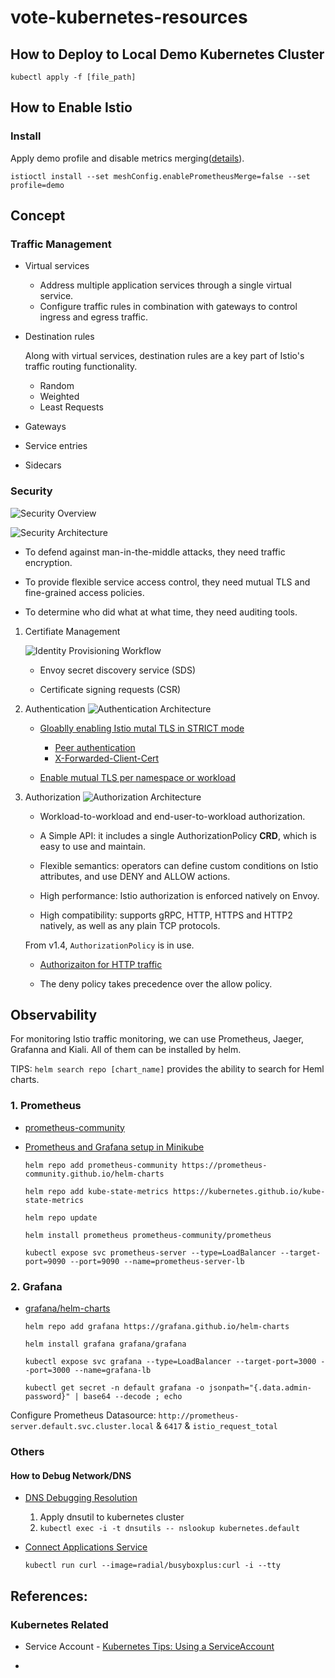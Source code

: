 # vote-kubernetes-resources

## How to Deploy to Local Demo Kubernetes Cluster
```kubectl apply -f [file_path]```

## How to Enable Istio

### Install

Apply demo profile and disable metrics merging([details](https://istio.io/v1.7/docs/ops/integrations/prometheus/#Configuration)).

```
istioctl install --set meshConfig.enablePrometheusMerge=false --set profile=demo
```

## Concept

### Traffic Management

- Virtual services

    * Address multiple application services through a single virtual service.
    * Configure traffic rules in combination with gateways to control ingress and egress traffic.

- Destination rules
    
    Along with virtual services, destination rules are a key part of Istio's traffic routing functionality.

    * Random
    * Weighted
    * Least Requests


- Gateways

- Service entries

- Sidecars

### Security

![Security Overview](https://istio.io/latest/docs/concepts/security/overview.svg)

![Security Architecture](https://istio.io/v1.8/docs/concepts/security/arch-sec.svg)

* To defend against man-in-the-middle attacks, they need traffic encryption.

* To provide flexible service access control, they need mutual TLS and fine-grained access policies.

* To determine who did what at what time, they need auditing tools.


1. Certifiate Management
    
    ![Identity Provisioning Workflow](https://istio.io/v1.8/docs/concepts/security/id-prov.svg)
    
    - Envoy secret discovery service (SDS)
        
    - Certificate signing requests (CSR)

1. Authentication
    ![Authentication Architecture](https://istio.io/v1.8/docs/concepts/security/authn.svg)
    
    - [Gloablly enabling Istio mutal TLS in STRICT mode](https://istio.io/v1.8/docs/tasks/security/authentication/authn-policy/#globally-enabling-istio-mutual-tls-in-strict-mode)
        - [Peer authentication](https://istio.io/v1.8/docs/concepts/security/#peer-authentication)
        - [X-Forwarded-Client-Cert](https://www.envoyproxy.io/docs/envoy/latest/configuration/http/http_conn_man/headers#x-forwarded-client-cert)
    
    - [Enable mutual TLS per namespace or workload](https://istio.io/v1.8/docs/tasks/security/authentication/authn-policy/#enable-mutual-tls-per-namespace-or-workload)

1. Authorization
    ![Authorization Architecture](https://istio.io/v1.8/docs/concepts/security/authz.svg)
    
    - Workload-to-workload and end-user-to-workload authorization.

    - A Simple API: it includes a single AuthorizationPolicy **CRD**, which is easy to use and maintain.

    - Flexible semantics: operators can define custom conditions on Istio attributes, and use DENY and ALLOW actions.
    
    - High performance: Istio authorization is enforced natively on Envoy.
    
    - High compatibility: supports gRPC, HTTP, HTTPS and HTTP2 natively, as well as any plain TCP protocols.
    
    From v1.4, `AuthorizationPolicy` is in use.
    - [Authorizaiton for HTTP traffic](https://istio.io/v1.8/docs/tasks/security/authorization/authz-http/)

    - The deny policy takes precedence over the allow policy.

## Observability
For monitoring Istio traffic monitoring, we can use Prometheus, Jaeger, Grafanna and Kiali. All of them can be installed by helm.

TIPS: `helm search repo [chart_name]` provides the ability to search for Heml charts.

### 1. Prometheus

- [prometheus-community](https://github.com/prometheus-community/helm-charts/tree/main/charts/prometheus#install-chart)

- [Prometheus and Grafana setup in Minikube](https://blog.marcnuri.com/prometheus-grafana-setup-minikube/)

    ```
    helm repo add prometheus-community https://prometheus-community.github.io/helm-charts
    
    helm repo add kube-state-metrics https://kubernetes.github.io/kube-state-metrics

    helm repo update

    helm install prometheus prometheus-community/prometheus

    kubectl expose svc prometheus-server --type=LoadBalancer --target-port=9090 --port=9090 --name=prometheus-server-lb
    ```

### 2. Grafana

- [grafana/helm-charts](https://github.com/grafana/helm-charts)

    ```
    helm repo add grafana https://grafana.github.io/helm-charts
    
    helm install grafana grafana/grafana
    
    kubectl expose svc grafana --type=LoadBalancer --target-port=3000 --port=3000 --name=grafana-lb
    
    kubectl get secret -n default grafana -o jsonpath="{.data.admin-password}" | base64 --decode ; echo
    ```

Configure Prometheus Datasource: `http://prometheus-server.default.svc.cluster.local` & `6417` & `istio_request_total`

### Others
#### How to Debug Network/DNS

- [DNS Debugging Resolution](https://kubernetes.io/docs/tasks/administer-cluster/dns-debugging-resolution/)
    1. Apply dnsutil to kubernetes cluster
    1. `kubectl exec -i -t dnsutils -- nslookup kubernetes.default`

- [Connect Applications Service](https://kubernetes.io/docs/concepts/services-networking/connect-applications-service/)
    
    ```kubectl run curl --image=radial/busyboxplus:curl -i --tty```


## References:


### Kubernetes Related

- Service Account - [Kubernetes Tips: Using a ServiceAccount](https://betterprogramming.pub/k8s-tips-using-a-serviceaccount-801c433d0023)

- 
